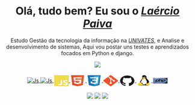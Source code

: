 <div>
  <h1 align="center">Olá, tudo bem? Eu sou o <a href="https://www.linkedin.com/in/olaerciopaiva/"><i>Laércio Paiva</i></a></h1>
  <p align="center">Estudo Gestão da tecnologia da informação na <a href="https://www.univates.br/"><i>UNIVATES</i></a>, e Analise e desenvolvimento de sistemas, Aqui vou postar uns testes e aprendizados focados em Python e django.
</div>
<div align="center">
  <a href="https://github.com/laercio.py">
    <img height="150em" src="https://github-readme-stats.vercel.app/api?username=laerciopy&count_private=true&include_all_commits=true&show_icons=true&theme=dracula&hide_border=false&show_owner=true"/>
</div>

<div align="center" valign="top"><br>
  <img align="center" alt="Js" height="30" width="40" src="https://cdn.jsdelivr.net/gh/devicons/devicon/icons/python/python-original-wordmark.svg" />
  <img align="center" alt="Js" height="30" width="40" src="https://cdn.jsdelivr.net/gh/devicons/devicon/icons/django/django-plain.svg" />
  <img align="center" alt="Js" height="30" width="40" src="https://raw.githubusercontent.com/devicons/devicon/master/icons/javascript/javascript-plain.svg">
  <img align="center" alt="HTML" height="30" width="40" src="https://raw.githubusercontent.com/devicons/devicon/master/icons/html5/html5-original.svg">
  <img align="center" alt="CSS" height="30" width="40" src="https://raw.githubusercontent.com/devicons/devicon/master/icons/css3/css3-original.svg">
  <img align="center" alt="git" height="30" width="40" src="https://raw.githubusercontent.com/devicons/devicon/master/icons/git/git-original.svg">
  <img align="center" alt="github" height="30" width="40" src="https://raw.githubusercontent.com/devicons/devicon/master/icons/github/github-original.svg">
  <img align="center" alt="linux" height="30" width="40" src="https://raw.githubusercontent.com/devicons/devicon/master/icons/linux/linux-original.svg">
  <img align="center" alt="rust" height="30" width="40" src="https://raw.githubusercontent.com/devicons/devicon/master/icons/php/php-original.svg">

</div><br>

<div align="center">
  <a href="https://www.instagram.com/laercio.py/" target="_blank"><img src="https://img.shields.io/badge/-Instagram-%23E4405F?style=for-the-badge&logo=instagram&logoColor=white" target="_blank"></a>
  <a href="https://www.linkedin.com/in/olaerciopaiva/" target="_blank"><img src="https://img.shields.io/badge/-LinkedIn-%230077B5?style=for-the-badge&logo=linkedin&logoColor=white" target="_blank"></a> 
  <a href="mailto:laerciopaiva.py@gmail.com"><img src="https://img.shields.io/badge/-Gmail-%23333?style=for-the-badge&logo=gmail&logoColor=white" target="_blank"></a>
</div>
